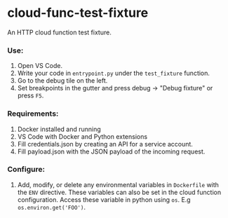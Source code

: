 # cloud-func-test-fixture
An HTTP cloud function test fixture.

### Use:
1) Open VS Code.
2) Write your code in `entrypoint.py` under the `test_fixture` function.
3) Go to the debug tile on the left.
4) Set breakpoints in the gutter and press debug -> "Debug fixture" or press `F5`.

### Requirements:
1) Docker installed and running
2) VS Code with Docker and Python extensions
3) Fill credentials.json by creating an API for a service account.
4) Fill payload.json with the JSON payload of the incoming request.

### Configure:

1) Add, modify, or delete any environmental variables in `Dockerfile` with the `ENV` directive.  These variables can also be set in the cloud function configuration.  Access these variable in python using `os`.  E.g `os.environ.get('FOO')`.

